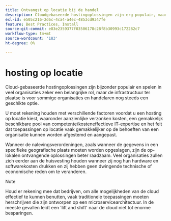 ```yaml
---
title: Ontvangst op locatie bij de handel
description: Cloudgebaseerde hostingoplossingen zijn erg populair, maar hosting in verkoopruimten kan zinvol zijn voor uw e-commerceproject.
exl-id: e505c216-2d6c-4ca4-a4ec-4853cd9347fe
feature: Best Practices, Install
source-git-commit: e83e2359377f03506178c28f8b30993c172282c7
workflow-type: tm+mt
source-wordcount: '183'
ht-degree: 0%

---
```


# hosting op locatie

Cloud-gebaseerde hostingoplossingen zijn bijzonder populair en spelen in veel organisaties zeker een belangrijke rol, maar de infrastructuur ter plaatse is voor sommige organisaties en handelaren nog steeds een geschikte optie.

U moet rekening houden met verschillende factoren voordat u een hosting op locatie kiest, waaronder aanzienlijke verzonken kosten, een gemakkelijk beschikbare pool van competente/kosteneffectieve IT-expertise en het feit dat toepassingen op locatie vaak gemakkelijker op de behoeften van een organisatie kunnen worden afgestemd en aangepast.

Wanneer de nalevingsverordeningen, zoals wanneer de gegevens in een specifieke geografische plaats moeten worden opgeslagen, zijn de op-lokalen ontvangende oplossingen beter raadzaam. Veel organisaties zullen zich eerder aan de huisvesting houden wanneer zij nog hun hardware en softwarekosten drukken en zij hebben geen dwingende technische of economische reden om te veranderen.

>[!NOTE]
>
>Houd er rekening mee dat bedrijven, om alle mogelijkheden van de cloud effectief te kunnen benutten, vaak traditionele toepassingen moeten herschrijven die zijn ontworpen op een microservicearchitectuur. In de meeste gevallen leidt een &#39;lift and shift&#39; naar de cloud niet tot enorme besparingen.
